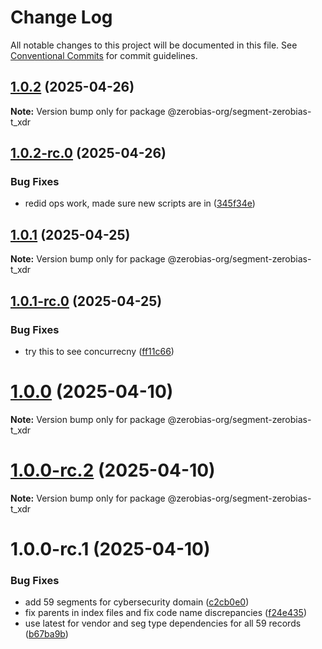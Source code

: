 # Change Log

All notable changes to this project will be documented in this file.
See [Conventional Commits](https://conventionalcommits.org) for commit guidelines.

## [1.0.2](https://github.com/zerobias-org/segment/compare/@zerobias-org/segment-zerobias-t_xdr@1.0.2-rc.0...@zerobias-org/segment-zerobias-t_xdr@1.0.2) (2025-04-26)

**Note:** Version bump only for package @zerobias-org/segment-zerobias-t_xdr





## [1.0.2-rc.0](https://github.com/zerobias-org/segment/compare/@zerobias-org/segment-zerobias-t_xdr@1.0.1...@zerobias-org/segment-zerobias-t_xdr@1.0.2-rc.0) (2025-04-26)


### Bug Fixes

* redid ops work, made sure new scripts are in ([345f34e](https://github.com/zerobias-org/segment/commit/345f34ec926029dc141943b3e321676adb4a2888))





## [1.0.1](https://github.com/zerobias-org/segment/compare/@zerobias-org/segment-zerobias-t_xdr@1.0.1-rc.0...@zerobias-org/segment-zerobias-t_xdr@1.0.1) (2025-04-25)

**Note:** Version bump only for package @zerobias-org/segment-zerobias-t_xdr





## [1.0.1-rc.0](https://github.com/zerobias-org/segment/compare/@zerobias-org/segment-zerobias-t_xdr@1.0.0...@zerobias-org/segment-zerobias-t_xdr@1.0.1-rc.0) (2025-04-25)


### Bug Fixes

* try this to see concurrecny ([ff11c66](https://github.com/zerobias-org/segment/commit/ff11c66d67cb9f185098fd640d4139178d29ae22))





# [1.0.0](https://github.com/zerobias-org/segment/compare/@zerobias-org/segment-zerobias-t_xdr@1.0.0-rc.2...@zerobias-org/segment-zerobias-t_xdr@1.0.0) (2025-04-10)

**Note:** Version bump only for package @zerobias-org/segment-zerobias-t_xdr





# [1.0.0-rc.2](https://github.com/zerobias-org/segment/compare/@zerobias-org/segment-zerobias-t_xdr@1.0.0-rc.1...@zerobias-org/segment-zerobias-t_xdr@1.0.0-rc.2) (2025-04-10)

**Note:** Version bump only for package @zerobias-org/segment-zerobias-t_xdr





# 1.0.0-rc.1 (2025-04-10)


### Bug Fixes

* add 59 segments for cybersecurity domain ([c2cb0e0](https://github.com/zerobias-org/segment/commit/c2cb0e0c1f1eabb51d7f5a6ae6db98c1516fcdbe))
* fix parents in index files and fix code name discrepancies ([f24e435](https://github.com/zerobias-org/segment/commit/f24e4352453caaa05074cc6bb66ee8ed21a4f11d))
* use latest for vendor and seg type dependencies for all 59 records ([b67ba9b](https://github.com/zerobias-org/segment/commit/b67ba9bed7a90fad3b084161ebc603b5b35214b8))
